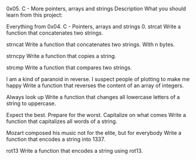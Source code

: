 

0x05. C - More pointers, arrays and strings Description What you should learn from this project:



Everything from 0x04. C - Pointers, arrays and strings 0. strcat Write a function that concatenates two strings.



strncat Write a function that concatenates two strings. With n bytes.

strncpy Write a function that copies a string.

strcmp Write a function that compares two strings.

I am a kind of paranoid in reverse. I suspect people of plotting to make me happy Write a function that reverses the content of an array of integers.

Always look up Write a function that changes all lowercase letters of a string to uppercase.

Expect the best. Prepare for the worst. Capitalize on what comes Write a function that capitalizes all words of a string.

Mozart composed his music not for the elite, but for everybody Write a function that encodes a string into 1337.

rot13 Write a function that encodes a string using rot13.
